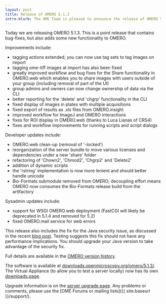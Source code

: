 ```yaml
---
layout: post
title: Release of OMERO 5.1.3
intro-blurb: The OME Team is pleased to announce the release of OMERO 5.1.3
---
```

Today we are releasing OMERO 5.1.3. This is a point release that contains bug-fixes, but also adds some new functionality to OMERO.

Improvements include:

* tagging actions extended; you can now use tag sets to tag images on import
* tagging ome-tiff images at import has also been fixed
* greatly improved workflow and bug fixes for the Share functionality in OMERO.web which enables you to share images with users outside of your group (including removal of part of the UI)
* group admins and owners can now change ownership of data via the CLI
* better reporting for the 'delete' and 'chgrp' functionality in the CLI
* fixed display of images in plates with multiple acquisitions
* fixed export of results as .xls files from OMERO.insight
* improved workflow for ImageJ and OMERO interactions
* fixes for ROI display in OMERO.web (thanks to Luca Lianas of CRS4)
* fixes and workflow improvements for running scripts and script dialogs

Developer updates include:

* OMERO.web clean-up (removal of '-locked')
* reorganization of the server bundle to move various licenses and dependencies under a new 'share' folder
* refactoring of 'Chown2', 'Chmod2', 'Chgrp2' and 'Delete2'
* addition of dynamic scripts
* the 'rstring' implementation is now more lenient and should better handle unicode
* Bio-Formats submodule removed from OMERO; decoupling effort means OMERO now consumes the Bio-Formats release build from the artifactory

Sysadmin updates include:

* support for WSGI OMERO.web deployment (FastCGI will likely be deprecated in 5.1.4 and removed for 5.2)
* fixed OMERO.mail service for web errors

This release also includes the fix for the Java security issue, as discussed in the recent [blog post](http://blog.openmicroscopy.org/tech-issues/2015/07/21/java-issue/). Testing suggests this fix should not have any performance implications. You should upgrade your Java version to take advantage of the security fix.

Full details are available in the [OMERO version history](http://www.openmicroscopy.org/site/support/omero5.1/users/history.html).

The software is available at [downloads.openmicroscopy.org/omero/5.1.3/](http://downloads.openmicroscopy.org/omero/5.1.3).
The Virtual Appliance (to allow you to test a server locally) now has its own [downloads page](http://downloads.openmicroscopy.org/omero-virtual-appliance/5.1.3).

Upgrade information is on the [server upgrade page](http://www.openmicroscopy.org/site/support/omero5.1/sysadmins/server-upgrade.html).
Any problems or comments, please use the [OME Forums or mailing lists]({{ site.baseurl }}/support/).
